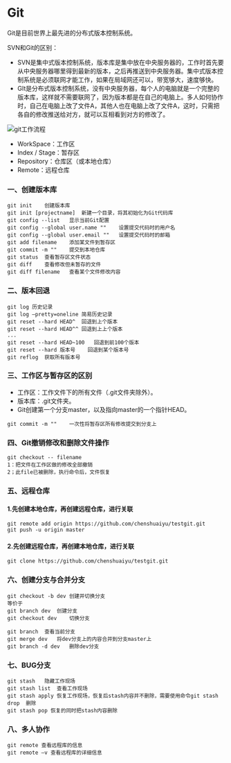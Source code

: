 # Git

Git是目前世界上最先进的分布式版本控制系统。

SVN和Git的区别：

- SVN是集中式版本控制系统，版本库是集中放在中央服务器的，工作时首先要从中央服务器哪里得到最新的版本，之后再推送到中央服务器。集中式版本控制系统是必须联网才能工作，如果在局域网还可以，带宽够大，速度够快。
- GIt是分布式版本控制系统，没有中央服务器，每个人的电脑就是一个完整的版本库，这样就不需要联网了，因为版本都是在自己的电脑上。多人如何协作时，自己在电脑上改了文件A，其他人也在电脑上改了文件A，这时，只需把各自的修改推送给对方，就可以互相看到对方的修改了。

![git工作流程](E:\Github仓库\Notes\Git\assets\git工作流程.png)

- WorkSpace：工作区
- Index / Stage：暂存区
- Repository：仓库区（或本地仓库）
- Remote：远程仓库

### 一、创建版本库

```
git init	创建版本库
git init [projectname]	新建一个目录，将其初始化为Git代码库
git config --list	显示当前Git配置
git config --global user.name ""	设置提交代码时的用户名
git config --global user.email ""	设置提交代码时的邮箱
git add filename	添加某文件到暂存区
git commit -m ""	提交到本地仓库
git status	查看暂存区文件状态
git diff	查看修改但未暂存的文件
git diff filename	查看某个文件修改内容
```

### 二、版本回退

```
git log	历史记录
git log –pretty=oneline	简易历史记录
git reset --hard HEAD^	回退到上个版本
git reset --hard HEAD^^	回退到上上个版本
...
git reset --hard HEAD~100	回退到前100个版本
git reset --hard 版本号	回退到某个版本号
git reflog	获取所有版本号
```

### 三、工作区与暂存区的区别

- 工作区：工作文件下的所有文件（.git文件夹除外）。
- 版本库：.git文件夹。
- Git创建第一个分支master，以及指向master的一个指针HEAD。

```
git commit -m ""	一次性将暂存区所有修改提交到分支上
```

### 四、Git撤销修改和删除文件操作

```
git checkout -- filename 
1：把文件在工作区做的修改全部撤销
2；此file已被删除，执行命令后，文件恢复
```

### 五、远程仓库

#### 1.先创建本地仓库，再创建远程仓库，进行关联

```
git remote add origin https://github.com/chenshuaiyu/testgit.git
git push -u origin master
```

#### 2.先创建远程仓库，再创建本地仓库，进行关联

```
git clone https://github.com/chenshuaiyu/testgit.git
```

### 六、创建分支与合并分支

```
git checkout -b dev	创建并切换分支
等价于
git branch dev	创建分支
git checkout dev	切换分支

git branch	查看当前分支
git merge dev	将dev分支上的内容合并到分支master上
git branch -d dev	删除dev分支
```

### 七、BUG分支

```
git stash	隐藏工作现场
git stash list	查看工作现场
git stash apply	恢复工作现场，恢复后stash内容并不删除，需要使用命令git stash drop	删除
git stash pop 恢复的同时把stash内容删除
```

### 八、多人协作

```
git remote 查看远程库的信息
git remote –v 查看远程库的详细信息
```





